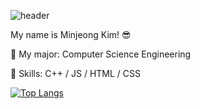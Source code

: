 ![header](https://capsule-render.vercel.app/api?type=wave&color=DEB887&height=200&section=header&text=Hi%20there!&fontSize=90&fontColor=d6ace6)

My name is Minjeong Kim! 😎

🌱 My major: Computer Science Engineering

💫 Skills: C++ / JS / HTML / CSS

[![Top Langs](https://github-readme-stats.vercel.app/api/top-langs/?username=minjeongss&layout=compact)](https://github.com/minjeongss/github-readme-stats)
